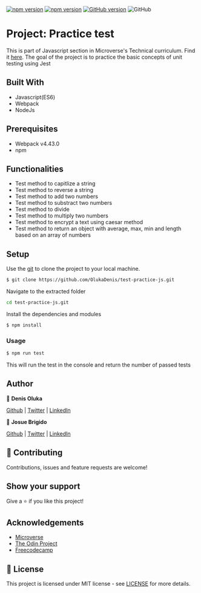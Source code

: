 [![npm version](https://badge.fury.io/js/webpack.svg)](https://badge.fury.io/js/webpack)
[![npm version](https://badge.fury.io/js/npm.svg)](https://badge.fury.io/js/npm)
[![GitHub version](https://badge.fury.io/gh/OlukaDenis%2Frestaurant-page.svg)](https://badge.fury.io/gh/OlukaDenis%2todo-list-javascript)
![GitHub](https://img.shields.io/github/license/OlukaDenis/test-practice-js)

# Project: Practice test

This is part of Javascript section in Microverse's Technical curriculum. Find it [here](https://microverse.pathwright.com/library/fast-track-curriculum/69047/path/step/70449618/).
The goal of the project is to practice the basic concepts of unit testing using Jest

## Built With
- Javascript(ES6)
- Webpack
- NodeJs

## Prerequisites
- Webpack v4.43.0
- npm

## Functionalities 
- Test method to capitlize a string
- Test method to reverse a string
- Test method to add two numbers
- Test method to substract two numbers
- Test method to divide
- Test method to multiply two numbers
- Test method to encrypt a text using caesar method
- Test method to return an object with average, max, min and length based on an array of numbers

## Setup

Use the [git](https://git-scm.com/downloads) to clone the project to your local machine.
```sh
$ git clone https://github.com/OlukaDenis/test-practice-js.git
```

Navigate to the extracted folder
```sh 
cd test-practice-js.git
```

Install the dependencies and modules
```sh
$ npm install
```

### Usage
```sh
$ npm run test
```
This will run the test in the console and return the number of passed tests

## Author

👤 **Denis Oluka**

[Github](https://github.com/OlukaDenis) | [Twitter](https://twitter.com/dennylucaz) | [LinkedIn](https://linkedin.com/in/denis-oluka)

👤 **Josue Brigido**

[Github](https://github.com/kalavhan) | [Twitter](https://twitter.com/kalavhan) | [LinkedIn](https://linkedin.com/in/kalavhan)



## 🤝 Contributing

Contributions, issues and feature requests are welcome!

## Show your support

Give a ⭐️ if you like this project!

## Acknowledgements
- [Microverse](https://www.microverse.org/)
- [The Odin Project](https://www.theodinproject.com/)
- [Freecodecamp](http://freecodecamp.org/)

## 📝 License

This project is licensed under MIT license - see [LICENSE](/LICENSE) for more details.

